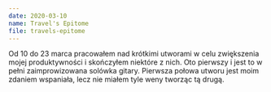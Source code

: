 ```yaml
---
date: 2020-03-10
name: Travel's Epitome
file: travels-epitome
---
```


Od 10 do 23 marca pracowałem nad krótkimi utworami w celu zwiększenia mojej produktywności i skończyłem niektóre z nich. Oto pierwszy i jest to w pełni zaimprowizowana solówka gitary. Pierwsza połowa utworu jest moim zdaniem wspaniała, lecz nie miałem tyle weny tworząc tą drugą.